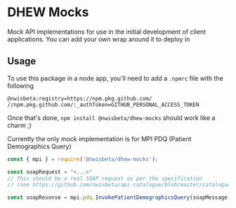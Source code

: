 # DHEW Mocks

Mock API implementations for use in the initial development of client applications. 
You can add your own wrap around it to deploy in 

## Usage

To use this package in a node app, you'll need to add a `.npmrc` file with the following

```
@nwisbeta:registry=https://npm.pkg.github.com/
//npm.pkg.github.com/:_authToken=GITHUB_PERSONAL_ACCESS_TOKEN
```

Once that's done, `npm install @nwisbeta/dhew-mocks` should work like a charm ;)

Currently the only mock implementation is for MPI PDQ (Patient Demographics Query)

```javascript
const { mpi } = require('@nwisbeta/dhew-mocks');

const soapRequest = "<...>" 
// This should be a real SOAP request as per the specification 
// (see https://github.com/nwisbeta/api-catalogue/blob/master/catalogue/mpi/pdq/spec/service.wsdl)

const soapResonse = mpi.pdq.InvokePatientDemographicsQuery(soapMessage);
```
